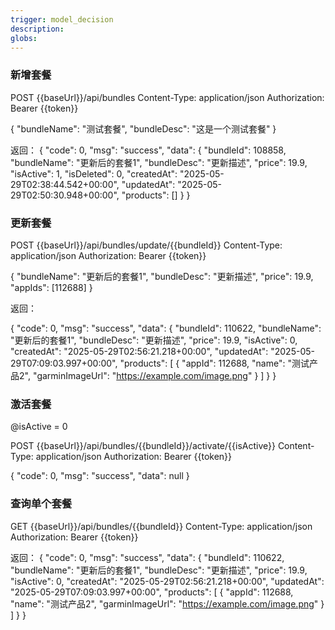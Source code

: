 ```yaml
---
trigger: model_decision
description: 
globs: 
---
```

### 新增套餐
POST {{baseUrl}}/api/bundles
Content-Type: application/json
Authorization: Bearer {{token}}

{
  "bundleName": "测试套餐",
  "bundleDesc": "这是一个测试套餐"
}

返回：
{
  "code": 0,
  "msg": "success",
  "data": {
    "bundleId": 108858,
    "bundleName": "更新后的套餐1",
    "bundleDesc": "更新描述",
    "price": 19.9,
    "isActive": 1,
    "isDeleted": 0,
    "createdAt": "2025-05-29T02:38:44.542+00:00",
    "updatedAt": "2025-05-29T02:50:30.948+00:00",
    "products": []
  }
}

### 更新套餐
POST {{baseUrl}}/api/bundles/update/{{bundleId}}
Content-Type: application/json
Authorization: Bearer {{token}}

{
  "bundleName": "更新后的套餐1",
  "bundleDesc": "更新描述",
  "price": 19.9,
  "appIds": [112688]
}

返回：

{
  "code": 0,
  "msg": "success",
  "data": {
    "bundleId": 110622,
    "bundleName": "更新后的套餐1",
    "bundleDesc": "更新描述",
    "price": 19.9,
    "isActive": 0,
    "createdAt": "2025-05-29T02:56:21.218+00:00",
    "updatedAt": "2025-05-29T07:09:03.997+00:00",
    "products": [
      {
        "appId": 112688,
        "name": "测试产品2",
        "garminImageUrl": "https://example.com/image.png"
      }
    ]
  }
}

### 激活套餐

@isActive = 0

POST {{baseUrl}}/api/bundles/{{bundleId}}/activate/{{isActive}}
Content-Type: application/json
Authorization: Bearer {{token}}

{
  "code": 0,
  "msg": "success",
  "data": null
}



### 查询单个套餐
GET {{baseUrl}}/api/bundles/{{bundleId}}
Content-Type: application/json
Authorization: Bearer {{token}}

返回：
{
  "code": 0,
  "msg": "success",
  "data": {
    "bundleId": 110622,
    "bundleName": "更新后的套餐1",
    "bundleDesc": "更新描述",
    "price": 19.9,
    "isActive": 0,
    "createdAt": "2025-05-29T02:56:21.218+00:00",
    "updatedAt": "2025-05-29T07:09:03.997+00:00",
    "products": [
      {
        "appId": 112688,
        "name": "测试产品2",
        "garminImageUrl": "https://example.com/image.png"
      }
    ]
  }
}